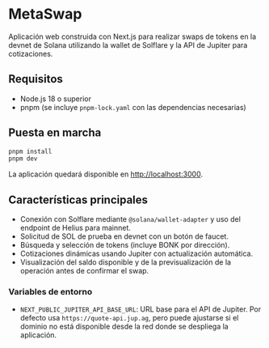 # MetaSwap

Aplicación web construida con Next.js para realizar swaps de tokens en la devnet de Solana utilizando la wallet de Solflare y la
API de Jupiter para cotizaciones.

## Requisitos

- Node.js 18 o superior
- pnpm (se incluye `pnpm-lock.yaml` con las dependencias necesarias)

## Puesta en marcha

```bash
pnpm install
pnpm dev
```

La aplicación quedará disponible en [http://localhost:3000](http://localhost:3000).

## Características principales

- Conexión con Solflare mediante `@solana/wallet-adapter` y uso del endpoint de Helius para mainnet.
- Solicitud de SOL de prueba en devnet con un botón de faucet.
- Búsqueda y selección de tokens (incluye BONK por dirección).
- Cotizaciones dinámicas usando Jupiter con actualización automática.
- Visualización del saldo disponible y de la previsualización de la operación antes de confirmar el swap.

### Variables de entorno

- `NEXT_PUBLIC_JUPITER_API_BASE_URL`: URL base para el API de Jupiter. Por defecto usa `https://quote-api.jup.ag`, pero puede ajustarse si el dominio no está disponible desde la red donde se despliega la aplicación.
